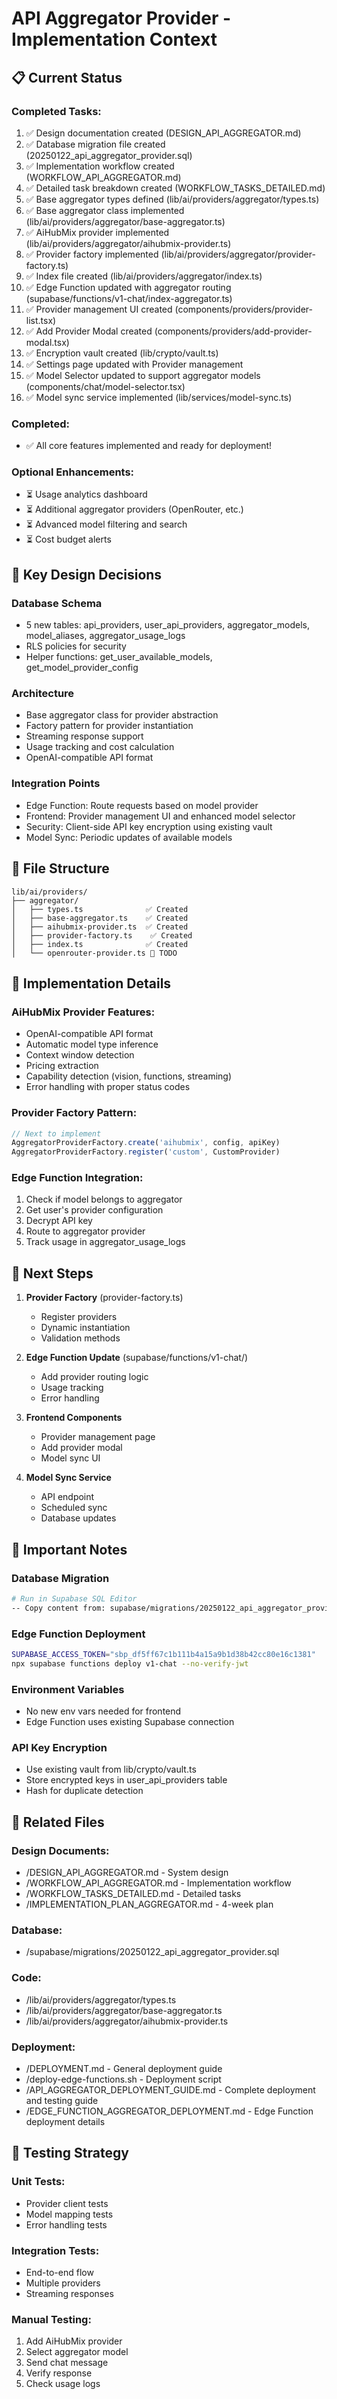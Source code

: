 # API Aggregator Provider - Implementation Context

## 📋 Current Status

### Completed Tasks:
1. ✅ Design documentation created (DESIGN_API_AGGREGATOR.md)
2. ✅ Database migration file created (20250122_api_aggregator_provider.sql)
3. ✅ Implementation workflow created (WORKFLOW_API_AGGREGATOR.md)
4. ✅ Detailed task breakdown created (WORKFLOW_TASKS_DETAILED.md)
5. ✅ Base aggregator types defined (lib/ai/providers/aggregator/types.ts)
6. ✅ Base aggregator class implemented (lib/ai/providers/aggregator/base-aggregator.ts)
7. ✅ AiHubMix provider implemented (lib/ai/providers/aggregator/aihubmix-provider.ts)
8. ✅ Provider factory implemented (lib/ai/providers/aggregator/provider-factory.ts)
9. ✅ Index file created (lib/ai/providers/aggregator/index.ts)
10. ✅ Edge Function updated with aggregator routing (supabase/functions/v1-chat/index-aggregator.ts)
11. ✅ Provider management UI created (components/providers/provider-list.tsx)
12. ✅ Add Provider Modal created (components/providers/add-provider-modal.tsx)
13. ✅ Encryption vault created (lib/crypto/vault.ts)
14. ✅ Settings page updated with Provider management
15. ✅ Model Selector updated to support aggregator models (components/chat/model-selector.tsx)
16. ✅ Model sync service implemented (lib/services/model-sync.ts)

### Completed:
- ✅ All core features implemented and ready for deployment!

### Optional Enhancements:
- ⏳ Usage analytics dashboard
- ⏳ Additional aggregator providers (OpenRouter, etc.)
- ⏳ Advanced model filtering and search
- ⏳ Cost budget alerts

## 🔑 Key Design Decisions

### Database Schema
- 5 new tables: api_providers, user_api_providers, aggregator_models, model_aliases, aggregator_usage_logs
- RLS policies for security
- Helper functions: get_user_available_models, get_model_provider_config

### Architecture
- Base aggregator class for provider abstraction
- Factory pattern for provider instantiation
- Streaming response support
- Usage tracking and cost calculation
- OpenAI-compatible API format

### Integration Points
- Edge Function: Route requests based on model provider
- Frontend: Provider management UI and enhanced model selector
- Security: Client-side API key encryption using existing vault
- Model Sync: Periodic updates of available models

## 📁 File Structure

```
lib/ai/providers/
├── aggregator/
│   ├── types.ts              ✅ Created
│   ├── base-aggregator.ts    ✅ Created
│   ├── aihubmix-provider.ts  ✅ Created
│   ├── provider-factory.ts    ✅ Created
│   ├── index.ts              ✅ Created
│   └── openrouter-provider.ts 📝 TODO
```

## 🔧 Implementation Details

### AiHubMix Provider Features:
- OpenAI-compatible API format
- Automatic model type inference
- Context window detection
- Pricing extraction
- Capability detection (vision, functions, streaming)
- Error handling with proper status codes

### Provider Factory Pattern:
```typescript
// Next to implement
AggregatorProviderFactory.create('aihubmix', config, apiKey)
AggregatorProviderFactory.register('custom', CustomProvider)
```

### Edge Function Integration:
1. Check if model belongs to aggregator
2. Get user's provider configuration
3. Decrypt API key
4. Route to aggregator provider
5. Track usage in aggregator_usage_logs

## 🚀 Next Steps

1. **Provider Factory** (provider-factory.ts)
   - Register providers
   - Dynamic instantiation
   - Validation methods

2. **Edge Function Update** (supabase/functions/v1-chat/)
   - Add provider routing logic
   - Usage tracking
   - Error handling

3. **Frontend Components**
   - Provider management page
   - Add provider modal
   - Model sync UI

4. **Model Sync Service**
   - API endpoint
   - Scheduled sync
   - Database updates

## 📝 Important Notes

### Database Migration
```bash
# Run in Supabase SQL Editor
-- Copy content from: supabase/migrations/20250122_api_aggregator_provider.sql
```

### Edge Function Deployment
```bash
SUPABASE_ACCESS_TOKEN="sbp_df5ff67c1b111b4a15a9b1d38b42cc80e16c1381"
npx supabase functions deploy v1-chat --no-verify-jwt
```

### Environment Variables
- No new env vars needed for frontend
- Edge Function uses existing Supabase connection

### API Key Encryption
- Use existing vault from lib/crypto/vault.ts
- Store encrypted keys in user_api_providers table
- Hash for duplicate detection

## 🔗 Related Files

### Design Documents:
- /DESIGN_API_AGGREGATOR.md - System design
- /WORKFLOW_API_AGGREGATOR.md - Implementation workflow
- /WORKFLOW_TASKS_DETAILED.md - Detailed tasks
- /IMPLEMENTATION_PLAN_AGGREGATOR.md - 4-week plan

### Database:
- /supabase/migrations/20250122_api_aggregator_provider.sql

### Code:
- /lib/ai/providers/aggregator/types.ts
- /lib/ai/providers/aggregator/base-aggregator.ts
- /lib/ai/providers/aggregator/aihubmix-provider.ts

### Deployment:
- /DEPLOYMENT.md - General deployment guide
- /deploy-edge-functions.sh - Deployment script
- /API_AGGREGATOR_DEPLOYMENT_GUIDE.md - Complete deployment and testing guide
- /EDGE_FUNCTION_AGGREGATOR_DEPLOYMENT.md - Edge Function deployment details

## 🧪 Testing Strategy

### Unit Tests:
- Provider client tests
- Model mapping tests
- Error handling tests

### Integration Tests:
- End-to-end flow
- Multiple providers
- Streaming responses

### Manual Testing:
1. Add AiHubMix provider
2. Select aggregator model
3. Send chat message
4. Verify response
5. Check usage logs